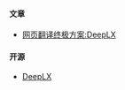 #### 文章
- [网页翻译终极方案:DeepLX](https://blog.csdn.net/u010066597/article/details/138554411)

#### 开源
- [DeepLX](https://github.com/OwO-Network/DeepLX)
